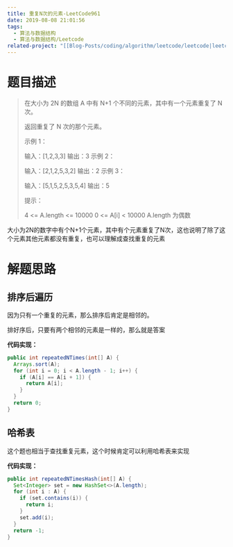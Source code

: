 ```yaml
---
title: 重复N次的元素-LeetCode961
date: 2019-08-08 21:01:56
tags:
  - 算法与数据结构
  - 算法与数据结构/Leetcode
related-project: "[[Blog-Posts/coding/algorithm/leetcode/leetcode|leetcode]]"
---
```


# 题目描述

> 在大小为 2N 的数组 A 中有 N+1 个不同的元素，其中有一个元素重复了 N 次。
>
> 返回重复了 N 次的那个元素。
>
>  示例 1：
>
> 输入：\[1,2,3,3]
> 输出：3
> 示例 2：
>
> 输入：\[2,1,2,5,3,2]
> 输出：2
> 示例 3：
>
> 输入：\[5,1,5,2,5,3,5,4]
> 输出：5
>
>
> 提示：
>
> 4 <= A.length <= 10000
> 0 <= A\[i] < 10000
> A.length 为偶数

大小为2N的数字中有个N+1个元素，其中有个元素重复了N次，这也说明了除了这个元素其他元素都没有重复，也可以理解成查找重复的元素

<!--more-->

# 解题思路

## 排序后遍历

因为只有一个重复的元素，那么排序后肯定是相邻的。

排好序后，只要有两个相邻的元素是一样的，那么就是答案

**代码实现：**

```java
public int repeatedNTimes(int[] A) {
  Arrays.sort(A);
  for (int i = 0; i < A.length - 1; i++) {
    if (A[i] == A[i + 1]) {
      return A[i];
    }
  }
  return 0;
}
```

## 哈希表

这个题也相当于查找重复元素，这个时候肯定可以利用哈希表来实现

**代码实现：**

```java
public int repeatedNTimesHash(int[] A) {
  Set<Integer> set = new HashSet<>(A.length);
  for (int i : A) {
    if (set.contains(i)) {
      return i;
    }
    set.add(i);
  }
  return -1;
}
```

